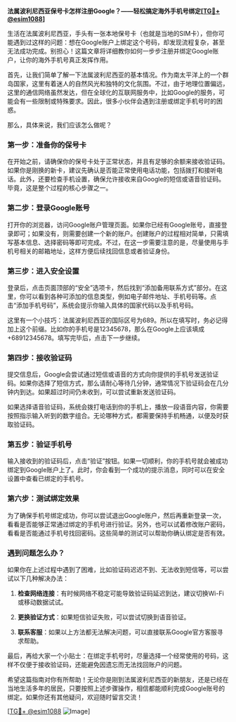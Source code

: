**法属波利尼西亚保号卡怎样注册Google？——轻松搞定海外手机号绑定[[TG💪+ @esim1088](https://t.me/s/esim1088)]**

生活在法属波利尼西亚，手头有一张本地保号卡（也就是当地的SIM卡），但你可能遇到过这样的问题：想在Google账户上绑定这个号码，却发现流程复杂，甚至无法成功完成。别担心！这篇文章将详细教你如何一步步注册并绑定Google账户，让你的海外手机号真正发挥作用。

首先，让我们简单了解一下法属波利尼西亚的基本情况。作为南太平洋上的一个群岛国家，这里有着迷人的自然风光和独特的文化氛围。不过，由于地理位置偏远，这里的通信网络虽然发达，但在全球化的互联网服务中，比如Google的服务，可能会有一些限制或特殊要求。因此，很多小伙伴会遇到注册或绑定手机号时的困惑。

那么，具体来说，我们应该怎么做呢？

### 第一步：准备你的保号卡

在开始之前，请确保你的保号卡处于正常状态，并且有足够的余额来接收验证码。如果你是刚换的新卡，建议先确认是否能正常使用电话功能，包括拨打和接听电话。此外，还要检查手机设置，确保允许接收来自Google的短信或语音验证码。毕竟，这是整个过程的核心步骤之一。

### 第二步：登录Google账号

打开你的浏览器，访问Google账户管理页面。如果你已经有Google账号，直接登录即可；如果没有，则需要创建一个新的账户。创建账户的过程相对简单，只需填写基本信息、选择密码等即可完成。不过，在这一步需要注意的是，尽量使用与手机号相关的邮箱地址，这样方便后续找回信息或者验证身份。

### 第三步：进入安全设置

登录后，点击页面顶部的“安全”选项卡，然后找到“添加备用联系方式”部分。在这里，你可以看到各种可添加的信息类型，例如电子邮件地址、手机号码等。点击“添加手机号码”，系统会提示你输入具体的国家代码以及手机号码。

这里有一个小技巧：法属波利尼西亚的国际区号为689。所以在填写时，务必记得加上这个前缀。比如你的手机号是12345678，那么在Google上应该填成+68912345678。填写完毕后，点击下一步继续。

### 第四步：接收验证码

提交信息后，Google会尝试通过短信或语音的方式向你提供的手机号发送验证码。如果你选择了短信方式，那么请耐心等待几分钟，通常情况下验证码会在几分钟内到达。如果超过时间仍未收到，可以尝试重新发送验证码。

如果选择语音验证码，系统会拨打电话到你的手机上，播放一段语音内容，你需要按照指示输入听到的数字组合。无论哪种方式，都需要保持手机畅通，以便及时获取验证码。

### 第五步：验证手机号

输入接收到的验证码后，点击“验证”按钮。如果一切顺利，你的手机号就会被成功绑定到Google账户上了。此时，你会看到一个成功的提示消息，同时可以在安全设置中查看已绑定的手机号。

### 第六步：测试绑定效果

为了确保手机号绑定成功，你可以尝试退出Google账户，然后再重新登录一次，看看是否能够正常通过绑定的手机号进行验证。另外，也可以试着修改账户密码，看看是否能通过手机号找回密码。这些简单的测试可以帮助你确认绑定是否有效。

### 遇到问题怎么办？

如果你在上述过程中遇到了困难，比如验证码迟迟不到、无法收到短信等，可以尝试以下几种解决办法：

1. **检查网络连接**：有时候网络不稳定可能导致验证码延迟到达，建议切换Wi-Fi或移动数据试试。
   
2. **更换验证方式**：如果短信验证失败，可以尝试切换到语音验证。
   
3. **联系客服**：如果以上方法都无法解决问题，可以直接联系Google官方客服寻求帮助。

最后，再给大家一个小贴士：在绑定手机号时，尽量选择一个经常使用的号码，这样不仅便于接收验证码，还能避免因遗忘而无法找回账户的问题。

希望这篇指南对你有所帮助！无论你是刚到法属波利尼西亚的新朋友，还是已经在当地生活多年的居民，只要按照上述步骤操作，相信都能顺利完成Google账号的绑定。如果你还有其他疑问，欢迎随时留言交流！

[[TG💪+ @esim1088](https://t.me/s/esim1088) ![Image](https://i.postimg.cc/4NQfJmqS/Snipaste-2025-05-13-00-14-12.png)]